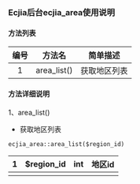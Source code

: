 ### Ecjia后台ecjia_area使用说明

#### 方法列表

| 编号 |   方法名    |   简单描述   |
| :--: | :---------: | :----------: |
|  1   | area_list() | 获取地区列表 |

#### 方法详细说明

1、area_list()

- 获取地区列表

```
ecjia_area::area_list($region_id)
```

| 1    | $region_id | int  | 地区id |
| ---- | ---------- | ---- | ------ |
|      |            |      |        |